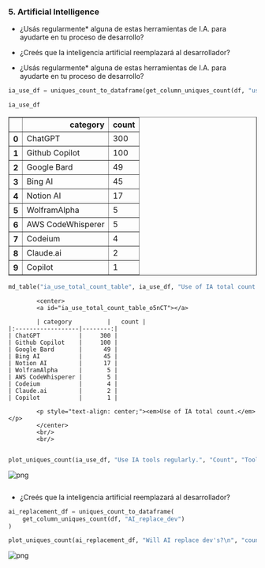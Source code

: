 ### 5. **Artificial Intelligence**

- ¿Usás regularmente\* alguna de estas herramientas de I.A. para ayudarte en tu proceso de desarrollo?

- ¿Creés que la inteligencia artificial reemplazará al desarrollador?

- ¿Usás regularmente\* alguna de estas herramientas de I.A. para ayudarte en tu proceso de desarrollo?

```python
ia_use_df = uniques_count_to_dataframe(get_column_uniques_count(df, "use_AI_tools"))
```

```python
ia_use_df
```

<div>
<style scoped>
    .dataframe tbody tr th:only-of-type {
        vertical-align: middle;
    }

```
.dataframe tbody tr th {
    vertical-align: top;
}

.dataframe thead th {
    text-align: right;
}
```

</style>
<table border="1" class="dataframe">
  <thead>
    <tr style="text-align: right;">
      <th></th>
      <th>category</th>
      <th>count</th>
    </tr>
  </thead>
  <tbody>
    <tr>
      <th>0</th>
      <td>ChatGPT</td>
      <td>300</td>
    </tr>
    <tr>
      <th>1</th>
      <td>Github Copilot</td>
      <td>100</td>
    </tr>
    <tr>
      <th>2</th>
      <td>Google Bard</td>
      <td>49</td>
    </tr>
    <tr>
      <th>3</th>
      <td>Bing AI</td>
      <td>45</td>
    </tr>
    <tr>
      <th>4</th>
      <td>Notion AI</td>
      <td>17</td>
    </tr>
    <tr>
      <th>5</th>
      <td>WolframAlpha</td>
      <td>5</td>
    </tr>
    <tr>
      <th>6</th>
      <td>AWS CodeWhisperer</td>
      <td>5</td>
    </tr>
    <tr>
      <th>7</th>
      <td>Codeium</td>
      <td>4</td>
    </tr>
    <tr>
      <th>8</th>
      <td>Claude.ai</td>
      <td>2</td>
    </tr>
    <tr>
      <th>9</th>
      <td>Copilot</td>
      <td>1</td>
    </tr>
  </tbody>
</table>
</div>

```python
md_table("ia_use_total_count_table", ia_use_df, "Use of IA total count.")
```

```
        <center>
        <a id="ia_use_total_count_table_o5nCT"></a>
        
        | category          |   count |
|:------------------|--------:|
| ChatGPT           |     300 |
| Github Copilot    |     100 |
| Google Bard       |      49 |
| Bing AI           |      45 |
| Notion AI         |      17 |
| WolframAlpha      |       5 |
| AWS CodeWhisperer |       5 |
| Codeium           |       4 |
| Claude.ai         |       2 |
| Copilot           |       1 |
        
        <p style="text-align: center;"><em>Use of IA total count.</em></p>
        </center>
        <br/>
        <br/>
```

```python

```

```python
plot_uniques_count(ia_use_df, "Use IA tools regularly.", "Count", "Tool")
```

![png](output_8_0.png)

```python

```

- ¿Creés que la inteligencia artificial reemplazará al desarrollador?

```python
ai_replacement_df = uniques_count_to_dataframe(
    get_column_uniques_count(df, "AI_replace_dev")
)
```

```python
plot_uniques_count(ai_replacement_df, "Will AI replace dev's?\n", "count", "resp.")
```

![png](output_12_0.png)
